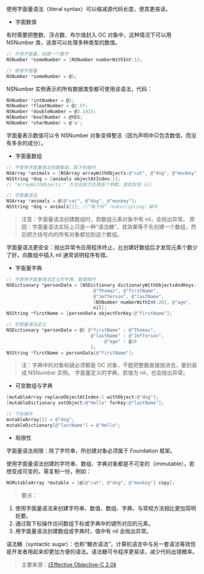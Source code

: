 使用字面量语法（literal syntax）可以缩减源代码长度，使其更易读。

 - 字面数值

有时需要把整数、浮点数、布尔值封入 OC 对象中，这种情况下可以用 NSNumber 类，该类可以处理多种类型的数值。

``` Objective-C
// 不用字面量，创建一个数字
NSNumber *someNumber = [NSNumber numberWithInt:1];

// 使用字面量
NSNumber *someNumber = @1;
```

NSNumber 实例表示的所有数据类型都可使用该语法，代码：

``` Objective-C
NSNumber *intNumber = @1;
NSNumber *floatNumber = @2.5f;
NSNumber *doubleNumber = @3.1415;
NSNumber *boolNumber = @YES;
NSNumber *charNumber = @'a';
```
字面量表示数值可以令 NSNumber 对象变得整洁（因为声明中只包含数值，而没有多余的成分）。

 - 字面量数组

``` Objective-C
// 不使用字面量语法创建数组，取下标操作
NSArray *animals = [NSArray arrayWithObjects:@"cat", @"dog", @"monkey", nil];
NSString *dog = [animals objectAtIndex:1];
// "arrayWithObjects:" 方法会依次处理各个参数，直到发现 nil

// 字面量语法
NSArray *animals = @[@"cat", @"dog", @"monkey"];
NSString *dog = animals[1]; //“取下标”（subscripting）操作
```
>注意：字面量语法创建数组时，若数组元素对象中有 nil，会抛出异常。
原因：字面量语法实际上只是一种“语法糖”，其效果等于先创建一个数组，然后把方括号内的所有对象都加到这个数组。

字面量语法更安全：抛出异常令应用程序终止，比创建好数组后才发现元素个数少了好。向数组中插入 nil 通常说明程序有错。

- 字面量字典

``` Objective-C
// 不使用字面量语法定义的字典，取值操作
NSDictionary *personData = [NSDictionary dictionaryWithObjectsAndKeys:
                                @"Thomas", @"firstName",
                                @"Jefferson", @"lastName",
                                [NSNumber numberWithInt:28], @"age",
                                nil];
NSString *firstName = [personData objectForKey:@"firstName"];

// 字面量语法定义
NSDictionary *personData = @{ @"firstName" : @"Thomas",
                               @"lastName" : @"Jefferson",
                                    @"age" : @28
                               };
NSString *firstName = personData[@"firstName"];
```
>注：字典中的对象和键必须都是 OC 对象，不能把整数直接放进去，要封装成 NSNumber 实例。
字面量定义的字典，若值为 nil，也会抛出异常。

- 可变数组与字典

``` Objective-C
[mutableArray replaceObjectAtIndex:1 withObject:@"dog"];
[mutableDictionary setObject:@"Hello" forKey:@"lastName"];

// 下标操作
mutableArray[1] = @"dog";
mutableDictionary[@"lastName"] = @"Hello";
```

- 局限性

字面量语法局限：除了字符串，所创建对象必须属于 Foundation 框架。

使用字面量语法创建的字符串、数组、字典对象都是不可变的（immutable），若想变成可变的，需复制一份，例如：

``` Objective-C
NSMutableArray *mutable = [@[@"cat", @"dog", @"monkey"] copy];
```

>要点：
1. 使用字面量语法来创建字符串、数值、数组、字典，与常规方法相比更加简明扼要。
2. 通过取下标操作访问数组下标或字典中的键所对应的元素。
3. 用字面量语法创建数组或字典时，值中有 nil 会抛出异常。

语法糖（syntactic sugar）：也称“糖衣语法”，计算机语言中与另一套语法等效但是开发者用起来却更加方便的语法。语法糖可令程序更易读，减少代码出错概率。

>主要来源：[《Effective Objective-C 2.0》](http://book.douban.com/subject/25829244/)